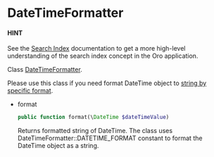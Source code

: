 <a id="bundle-docs-platform-search-bundle-datetime"></a>

# DateTimeFormatter

#### HINT
See the [Search Index](../../../backend/architecture/tech-stack/search/index.md#search-index-overview) documentation to get a more high-level understanding of the search index concept in the Oro application.

Class <a href="https://github.com/oroinc/platform/blob/5.0/src/Oro/Bundle/SearchBundle/Formatter/DateTimeFormatter.php" target="_blank">DateTimeFormatter</a>.

Please use this class if you need format DateTime object to <a href="https://github.com/oroinc/platform/blob/5.0/src/Oro/Bundle/SearchBundle/Formatter/DateTimeFormatter.php#L7" target="_blank">string by specific format</a>.

* format
  ```php
  public function format(\DateTime $dateTimeValue)
  ```

  Returns formatted string of DateTime. The class uses DateTimeFormatter::DATETIME_FORMAT constant to format the DateTime object as a string.

<!-- Frontend -->
